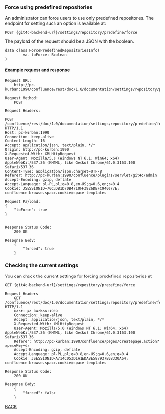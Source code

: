 
### Force using predefined repositories

An administrator can force users to use only predefined repositories.
The endpoint for setting such an option is available at:

```
POST {git4c-backend-url}/settings/repository/predefine/force
```


The payload of the request should be a JSON with the boolean.

```
data class ForcePredefinedRepositoriesInfo(
        val toForce: Boolean
)
```


#### Example request and response
```
Request URL:
    http://pc-kurban:1990/confluence/rest/doc/1.0/documentation/settings/repository/predefine/force

Request Method:
    POST

Request Headers:

POST /confluence/rest/doc/1.0/documentation/settings/repository/predefine/force HTTP/1.1
Host: pc-kurban:1990
Connection: keep-alive
Content-Length: 16
Accept: application/json, text/plain, */*
Origin: http://pc-kurban:1990
X-Requested-With: XMLHttpRequest
User-Agent: Mozilla/5.0 (Windows NT 6.1; Win64; x64) AppleWebKit/537.36 (KHTML, like Gecko) Chrome/61.0.3163.100 Safari/537.36
Content-Type: application/json;charset=UTF-8
Referer: http://pc-kurban:1990/confluence/plugins/servlet/git4c/admin
Accept-Encoding: gzip, deflate
Accept-Language: pl-PL,pl;q=0.8,en-US;q=0.6,en;q=0.4
Cookie: JSESSIONID=70C7DB1D70B4710FF3926DBFC940077E; confluence.browse.space.cookie=space-templates

Request Payload:
{
    "toForce": true
}


Response Status Code:
    200 OK

Response Body:
    {
        "forced": true
    }
```


### Checking the current settings

You can check the current settings for forcing predefined repositories at
```
GET {git4c-backend-url}/settings/repository/predefine/force

Request Headers
    GET /confluence/rest/doc/1.0/documentation/settings/repository/predefine/force HTTP/1.1
    Host: pc-kurban:1990
    Connection: keep-alive
    Accept: application/json, text/plain, */*
    X-Requested-With: XMLHttpRequest
    User-Agent: Mozilla/5.0 (Windows NT 6.1; Win64; x64) AppleWebKit/537.36 (KHTML, like Gecko) Chrome/61.0.3163.100 Safari/537.36
    Referer: http://pc-kurban:1990/confluence/pages/createpage.action?spaceKey=ds
    Accept-Encoding: gzip, deflate
    Accept-Language: pl-PL,pl;q=0.8,en-US;q=0.6,en;q=0.4
    Cookie: JSESSIONID=A714C053D1A1EDA8E587937B28330A64; confluence.browse.space.cookie=space-templates

Response Status Code:
    200 OK

Response Body:
    {
        "forced": false
    }
```

[BACK](../../6.0%20-%20Runtime%20View.md)